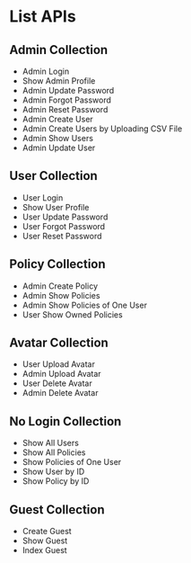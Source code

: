 # List APIs

## Admin Collection
- Admin Login
- Show Admin Profile
- Admin Update Password
- Admin Forgot Password
- Admin Reset Password
- Admin Create User
- Admin Create Users by Uploading CSV File
- Admin Show Users
- Admin Update User

## User Collection
- User Login
- Show User Profile
- User Update Password
- User Forgot Password
- User Reset Password

## Policy Collection
- Admin Create Policy
- Admin Show Policies
- Admin Show Policies of One User
- User Show Owned Policies

## Avatar Collection
- User Upload Avatar
- Admin Upload Avatar
- User Delete Avatar
- Admin Delete Avatar

## No Login Collection
- Show All Users
- Show All Policies
- Show Policies of One User
- Show User by ID
- Show Policy by ID

## Guest Collection
- Create Guest
- Show Guest
- Index Guest
